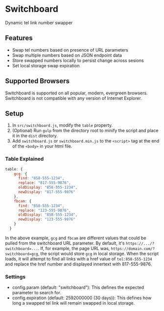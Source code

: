 # Switchboard

Dynamic tel link number swapper

## Features

- Swap tel numbers based on presence of URL parameters
- Swap multiple numbers based on JSON endpoint data
- Store swapped numbers locally to persist change across sesions
- Set local storage swap expiration

## Supported Browsers

Switchboard is supported on all popular, modern, evergreen browsers. Switchboard is not compatible with any version of Internet Explorer.

## Setup

1. In `src/switchboard.js`, modify the `table` property.
1. (Optional) Run `gulp` from the directory root to minify the script and place it in the `dist` directory.
1. Add `switchboard.js` or `switchboard.min.js` to the `<script>` tag at the end of the `<body>` in your html file.

### Table Explained

```javascript
table: {
    gcg: {
      find: "858-555-1234",
      replace: "817-555-9876",
      oldDisplay: "858-555-1234",
      newDisplay: "817-555-9876"
    },
    fbcam: {
      find: "858-555-1234",
      replace: "123-555-9876",
      oldDisplay: "858-555-1234",
      newDisplay: "123-555-9876"
    }
  }
```

In the above example, `gcg` and `fbcam` are different values that could be pulled from the switchboard URL parameter. By default, it's `https://.../?switchboard=...`. If, for example, the page URL was, `https://domain.com/?switchboard=gcg`, the script would store `gcg` in local storage. When the script loads, it will attempt to find all links with a href value of `tel:858-555-1234` and replace the href number and displayed innertext with 817-555-9876.

### Settings

- config.param (default: "switchboard"): This defines the expected parameter to search for.
- config.expiration (default: 2592000000 (30 days)): This defines how long a swapped tel link will remain swapped in local storage.
